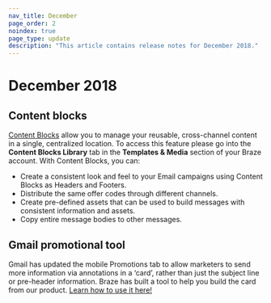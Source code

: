 ```yaml
---
nav_title: December
page_order: 2
noindex: true
page_type: update
description: "This article contains release notes for December 2018."
---
```

# December 2018

## Content blocks

[Content Blocks]({{site.baseurl}}/user_guide/engagement_tools/templates_and_media/content_blocks/) allow you to manage your reusable, cross-channel content in a single, centralized location. To access this feature please go into the __Content Blocks Library__ tab in the __Templates & Media__ section of your Braze account. With Content Blocks, you can:
 - Create a consistent look and feel to your Email campaigns using Content Blocks as Headers and Footers.
 - Distribute the same offer codes through different channels.
 - Create pre-defined assets that can be used to build messages with consistent information and assets.
 - Copy entire message bodies to other messages.

## Gmail promotional tool

Gmail has updated the mobile Promotions tab to allow marketers to send more information via annotations in a ‘card’, rather than just the subject line or pre-header information. Braze has built a tool to help you build the card from our product. [Learn how to use it here!]({{site.baseurl}}/user_guide/message_building_by_channel/email/gmail_promotions_tab/)

